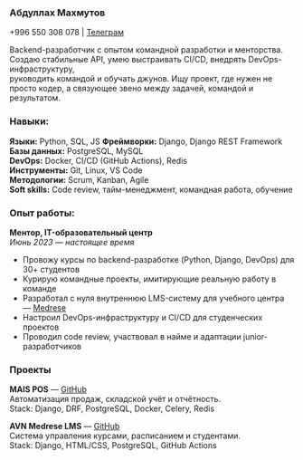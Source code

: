 
### Абдуллах Махмутов

+996 550 308 078 | <a href='https://t.me/AbdullohMahmutov' target='_blank'>Телеграм</a>

Backend-разработчик с опытом командной разработки и менторства.  
Создаю стабильные API, умею выстраивать CI/CD, внедрять DevOps-инфраструктуру,  
руководить командой и обучать джунов. Ищу проект, где нужен не просто кодер, а связующее звено между задачей, командой и результатом.

### Навыки:
**Языки:** Python, SQL, JS
**Фреймворки:** Django, Django REST Framework  
**Базы данных:** PostgreSQL, MySQL  
**DevOps:** Docker, CI/CD (GitHub Actions), Redis  
**Инструменты:** Git, Linux, VS Code  
**Методологии:** Scrum, Kanban, Agile  
**Soft skills:** Code review, тайм-менеджмент, командная работа, обучение

### Опыт работы:
**Ментор, IT-образовательный центр**  
*Июнь 2023 — настоящее время*

- Провожу курсы по backend-разработке (Python, Django, DevOps) для 30+ студентов  
- Курирую командные проекты, имитирующие реальную работу в команде  
- Разработал с нуля внутреннюю LMS-систему для учебного центра — [Medrese](https://github.com/Zoreyan/AVN-Medrese)  
- Настроил DevOps-инфраструктуру и CI/CD для студенческих проектов  
- Проводил code review, участвовал в найме и адаптации junior-разработчиков


### Проекты 
**MAIS POS** — [GitHub](https://github.com/Zoreyan/MAIS-POS)  
Автоматизация продаж, складской учёт и отчётность.  
Stack: Django, DRF, PostgreSQL, Docker, Celery, Redis  

**AVN Medrese LMS** — [GitHub](https://github.com/Zoreyan/AVN-Medrese)  
Система управления курсами, расписанием и студентами.  
Stack: Django, HTML/CSS, PostgreSQL, GitHub Actions
  
